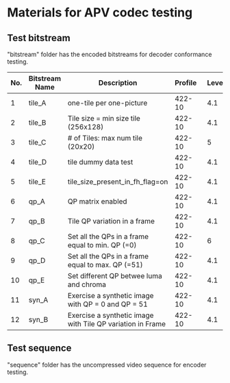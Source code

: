 # Materials for APV codec testing

## Test bitstream
"bitstream" folder has the encoded bitstreams for decoder conformance testing.

| No. | Bitstream Name | Description                                                  | Profile&nbsp;&nbsp; | Level | Band | Frame Rate | Resolution | # of Frame | MD5 sum of bitstream             |
|-----|----------------|--------------------------------------------------------------|---------------------|-------|------|------------|------------|------------|----------------------------------|
| 1   | tile_A         | one-tile per   one-picture                                   | 422-10              | 4.1   | 2    | 60 fps     | 3840x2160  | 3          | c5b2f4c4ec9804f0292b2f12bd558dc5 |
| 2   | tile_B         | Tile size = min size   tile (256x128)                        | 422-10              | 4.1   | 2    | 60 fps     | 3840x2160  | 3          | 7d626cea95f8d7a4b3f1f6e3d10e923c |
| 3   | tile_C         | # of Tiles: max num   tile (20x20)                           | 422-10              | 5     | 0    | 30 fps     | 7680x4320  | 3          | 758377994717d15999f53341eb5d6038 |
| 4   | tile_D         | tile dummy data test                                         | 422-10              | 4.1   | 2    | 60 fps     | 3840x2160  | 3          | e124625d4ad310e2e60e366a63f669c9 |
| 5   | tile_E         | tile_size_present_in_fh_flag=on                              | 422-10              | 4.1   | 2    | 60 fps     | 3840x2160  | 3          | 77cd01a8821cd17c2188fca033edc726 |
| 6   | qp_A           | QP matrix enabled                                            | 422-10              | 4.1   | 2    | 60 fps     | 3840x2160  | 3          | 1ade0aed96ddf0aab286a082c17701d7 |
| 7   | qp_B           | Tile QP   variation in a frame                               | 422-10              | 4.1   | 2    | 60 fps     | 3840x2160  | 3          | c7cac366f29dc6571bc814923cadeb4b |
| 8   | qp_C           | Set all the QPs in a   frame equal to min. QP (=0)           | 422-10              | 6     | 2    | 60 fps     | 3840x2160  | 3          | 6e2928f315e1670b6842955b0e7b4ad8 |
| 9   | qp_D           | Set all the QPs in a   frame equal to max. QP (=51)          | 422-10              | 4.1   | 2    | 60 fps     | 3840x2160  | 3          | c7a3e5d7f1c987a064a7bdb08944901f |
| 10  | qp_E           | Set different QP   betwee luma and chroma                    | 422-10              | 4.1   | 2    | 60 fps     | 3840x2160  | 3          | 7d626cea95f8d7a4b3f1f6e3d10e923c |
| 11  | syn_A          | Exercise a synthetic   image with QP = 0 and QP = 51         | 422-10              | 4.1   | 2    | 60 fps     | 1920x1080  | 2          | 7b0cc8fdffdfca860dcee9b69b051053 |
| 12  | syn_B          | Exercise a synthetic   image with Tile QP variation in Frame | 422-10              | 4.1   | 2    | 60 fps     | 1920x1080  | 2          | b87a59443b009e9241393e6e1a927d61 |

## Test sequence
"sequence" folder has the uncompressed video sequence for encoder testing.
